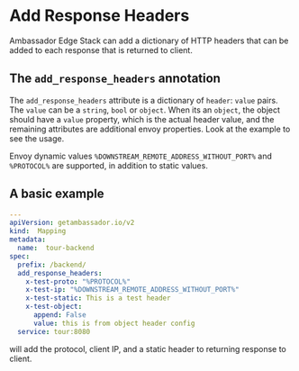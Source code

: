 # Add Response Headers

Ambassador Edge Stack can add a dictionary of HTTP headers that can be added to each response that is returned to client.

## The `add_response_headers` annotation

The `add_response_headers` attribute is a dictionary of `header`: `value` pairs. The `value` can be a `string`, `bool` or `object`. When its an `object`, the object should have a `value` property, which is the actual header value, and the remaining attributes are additional envoy properties. Look at the example to see the usage.

Envoy dynamic values `%DOWNSTREAM_REMOTE_ADDRESS_WITHOUT_PORT%` and `%PROTOCOL%` are supported, in addition to static values.

## A basic example

```yaml
---
apiVersion: getambassador.io/v2
kind:  Mapping
metadata:
  name:  tour-backend
spec:
  prefix: /backend/
  add_response_headers:
    x-test-proto: "%PROTOCOL%"
    x-test-ip: "%DOWNSTREAM_REMOTE_ADDRESS_WITHOUT_PORT%"
    x-test-static: This is a test header
    x-test-object:
      append: False
      value: this is from object header config
  service: tour:8080
```

will add the protocol, client IP, and a static header to returning response to client.

